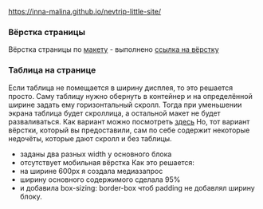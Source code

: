 https://inna-malina.github.io/nevtrip-little-site/
### Вёрстка страницы
Вёрстка страницы по [макету](https://www.figma.com/file/JyFQcxiynMH1i5ViWz4qi0/Layout-test-task?node-id=0%3A1) - выполнено [ссылка на вёрстку](https://inna-malina.github.io/nevtrip-little-site/)

### Таблица на странице
Если таблица не помещается в ширину дисплея, то это решается просто. Саму таблицу нужно обернуть в контейнер
и на определённой ширине задать ему горизонтальный скролл. Тогда при уменьшении экрана таблица будет скроллица, а остальной макет не будет разваливаться.
Как вариант можно посмотреть [здесь](https://github.com/Inna-malina/neva-trip-table)
Но, тот вариант вёрстки, который вы предоставили, сам по себе содержит некоторые недочёты, которые дают скролл и без таблицы.
* заданы два разных width у основного блока
* отсутствует мобильная вёрстка
Как это решается:
* на ширине 600рх я создала медиазапрос
* ширину основного содержимого сделала 95%
* и добавила box-sizing: border-box чтоб padding не добавлял ширину блоку.
